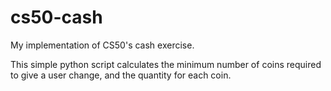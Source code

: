 # cs50-cash
My implementation of CS50's cash exercise.

This simple python script calculates the minimum number of coins required to give a user change, and the quantity for each coin.
